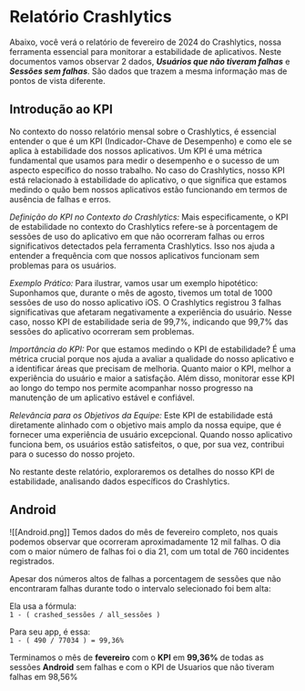 # Relatório **Crashlytics**

Abaixo, você verá o relatório de fevereiro de 2024 do Crashlytics, nossa ferramenta essencial para monitorar a estabilidade de aplicativos. Neste documentos vamos observar 2 dados, 
**_Usuários que não tiveram falhas_** e **_Sessões sem falhas_**. São dados que trazem a mesma informação mas de pontos de vista diferente. 
## Introdução ao KPI
No contexto do nosso relatório mensal sobre o Crashlytics, é essencial entender o que é um KPI (Indicador-Chave de Desempenho) e como ele se aplica à estabilidade dos nossos aplicativos. Um KPI é uma métrica fundamental que usamos para medir o desempenho e o sucesso de um aspecto específico do nosso trabalho. No caso do Crashlytics, nosso KPI está relacionado à estabilidade do aplicativo, o que significa que estamos medindo o quão bem nossos aplicativos estão funcionando em termos de ausência de falhas e erros.

_Definição do KPI no Contexto do Crashlytics:_ Mais especificamente, o KPI de estabilidade no contexto do Crashlytics refere-se à porcentagem de sessões de uso do aplicativo em que não ocorreram falhas ou erros significativos detectados pela ferramenta Crashlytics. Isso nos ajuda a entender a frequência com que nossos aplicativos funcionam sem problemas para os usuários.
 
_Exemplo Prático:_ Para ilustrar, vamos usar um exemplo hipotético: Suponhamos que, durante o mês de agosto, tivemos um total de 1000 sessões de uso do nosso aplicativo iOS. O Crashlytics registrou 3 falhas significativas que afetaram negativamente a experiência do usuário. Nesse caso, nosso KPI de estabilidade seria de 99,7%, indicando que 99,7% das sessões do aplicativo ocorreram sem problemas.
 
_Importância do KPI:_ Por que estamos medindo o KPI de estabilidade? É uma métrica crucial porque nos ajuda a avaliar a qualidade do nosso aplicativo e a identificar áreas que precisam de melhoria. Quanto maior o KPI, melhor a experiência do usuário e maior a satisfação. Além disso, monitorar esse KPI ao longo do tempo nos permite acompanhar nosso progresso na manutenção de um aplicativo estável e confiável.
 
_Relevância para os Objetivos da Equipe:_ Este KPI de estabilidade está diretamente alinhado com o objetivo mais amplo da nossa equipe, que é fornecer uma experiência de usuário excepcional. Quando nosso aplicativo funciona bem, os usuários estão satisfeitos, o que, por sua vez, contribui para o sucesso do nosso projeto.
 
No restante deste relatório, exploraremos os detalhes do nosso KPI de estabilidade, analisando dados específicos do Crashlytics.

## Android
![[Android.png]]
Temos dados do mês de fevereiro completo, nos quais podemos observar que ocorreram aproximadamente 12 mil falhas. O dia com o maior número de falhas foi o dia 21, com um total de 760 incidentes registrados.

Apesar dos números altos de falhas a porcentagem de sessões que não encontraram falhas durante todo o intervalo selecionado foi bem alta: 

Ela usa a fórmula:  
`1 - ( crashed_sessões / all_sessões )`

Para seu app, é essa:  
`1 - ( 490 / 77034 ) = 99,36%`

Terminamos o mês de **fevereiro** com o **KPI** em **99,36%** de todas as sessões **Android** sem falhas e com o KPI de Usuarios que não tiveram falhas em 98,56%